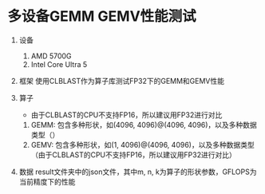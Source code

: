 # 多设备GEMM GEMV性能测试
1. 设备
    1. AMD 5700G
    2. Intel Core Ultra 5

2. 框架
使用CLBLAST作为算子库测试FP32下的GEMM和GEMV性能

3. 算子
    * 由于CLBLAST的CPU不支持FP16，所以建议用FP32进行对比
    1. GEMM: 包含多种形状，如(4096, 4096)@(4096, 4096)，以及多种数据类型（）
    2. GEMV: 包含多种形状，如(1, 4096)@(4096, 4096)，以及多种数据类型（由于CLBLAST的CPU不支持FP16，所以建议用FP32进行对比）

4. 数据
    result文件夹中的json文件，其中m, n, k为算子的形状参数，GFLOPS为当前精度下的性能